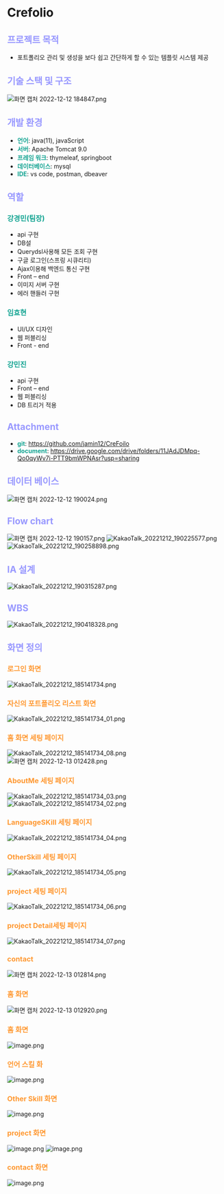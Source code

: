 # Crefolio
## __<span style="color:#9999ff">프로젝트 목적</span>__
- 포트폴리오 관리 및 생성을 보다 쉽고 간단하게 할 수 있는 템플릿 시스템 제공
## __<span style="color:#9999ff">기술 스택 및 구조</span>__
![화면 캡처 2022-12-12 184847.png](http://39.120.8.109:3551/file/c074cd6a-2416-4d76-9d7c-205b276a9ae3)
## __<span style="color:#9999ff">개발 환경</span>__

- __<span style="color:#14a492">언어</span>__: java(11), javaScript
- __<span style="color:#14a492">서버</span>__: Apache Tomcat 9.0
- __<span style="color:#14a492">프레임 워크</span>__: thymeleaf, springboot
- __<span style="color:#14a492">데이터베이스</span>__: mysql
- __<span style="color:#14a492">IDE</span>__: vs code, postman, dbeaver
## __<span style="color:#9999ff">역할</span>__
### __<span style="color:#14a492">강경민(팀장)</span>__
- api 구현
- DB설
- Querydsl사용해 모든 조회 구현
- 구글 로그인(스프링 시큐리티)
- Ajax이용해 백엔드 통신 구현
- Front – end 
- 이미지 서버 구현
- 에러 핸들러 구현
### __<span style="color:#14a492">임효현</span>__
- UI/UX 디자인
- 웹 퍼블리싱
- Front - end
### __<span style="color:#14a492">강민진</span>__
- api  구현
- Front – end 
- 웹 퍼블리싱
- DB 트리거 적용

## __<span style="color:#9999ff">Attachment</span>__
-  __<span style="color:#14a492">git</span>__: https://github.com/jamin12/CreFoilo
- __<span style="color:#14a492">document</span>__: https://drive.google.com/drive/folders/11JAdJDMpq-Qo0qyWv7i-PTT9bmWPNAsr?usp=sharing


## __<span style="color:#9999ff">데이터 베이스</span>__
![화면 캡처 2022-12-12 190024.png](http://39.120.8.109:3551/file/2ca27c8c-ef42-43c4-9b14-00781f735afa)
## __<span style="color:#9999ff">Flow chart</span>__
![화면 캡처 2022-12-12 190157.png](http://39.120.8.109:3551/file/7d66c338-d466-4f5d-8652-2edc6d18ce3e)
![KakaoTalk_20221212_190225577.png](http://39.120.8.109:3551/file/18303c7f-a2cb-4911-b297-700201969096)
![KakaoTalk_20221212_190258898.png](http://39.120.8.109:3551/file/2de04844-72dc-4e53-9b09-9f8ece091250)
## __<span style="color:#9999ff">IA 설계</span>__
![KakaoTalk_20221212_190315287.png](http://39.120.8.109:3551/file/eab25993-f284-42d7-985d-50daf24f4352)
## __<span style="color:#9999ff">WBS</span>__
![KakaoTalk_20221212_190418328.png](http://39.120.8.109:3551/file/3ddc0f98-c17b-48fd-bc8d-8e4883c8ada9)
## __<span style="color:#9999ff">화면 정의</span>__
### __<span style="color:#ff9933">로그인 화면</span>__
![KakaoTalk_20221212_185141734.png](http://39.120.8.109:3551/file/9c6dea82-c1f9-490c-b6d2-f6fab17961d6)
### __<span style="color:#ff9933">자신의 포트폴리오 리스트 화면</span>__
![KakaoTalk_20221212_185141734_01.png](http://39.120.8.109:3551/file/5ebb5f7e-3977-4c09-ae8e-06b15294a730)
### __<span style="color:#ff9933">홈 화면 세팅 페이지</span>__
![KakaoTalk_20221212_185141734_08.png](http://39.120.8.109:3551/file/1db75aeb-425d-4cc9-b6cd-1f2afba204bd)
![화면 캡처 2022-12-13 012428.png](http://39.120.8.109:3551/file/95c3193d-ec23-4bd8-b728-3987dca6301e)
### __<span style="color:#ff9933">AboutMe 세팅 페이지</span>__
![KakaoTalk_20221212_185141734_03.png](http://39.120.8.109:3551/file/2abc3799-1380-4555-8170-58a18230719c)
![KakaoTalk_20221212_185141734_02.png](http://39.120.8.109:3551/file/7f13adbc-3319-4090-a4d3-bcdd25ed80d5)
### __<span style="color:#ff9933">LanguageSKill 세팅 페이지</span>__
![KakaoTalk_20221212_185141734_04.png](http://39.120.8.109:3551/file/812d2966-189b-4b08-9856-490a126c62c6)
### __<span style="color:#ff9933">OtherSkill 세팅 페이지</span>__
![KakaoTalk_20221212_185141734_05.png](http://39.120.8.109:3551/file/2c9e2f56-a570-40ba-809e-127e78808ae6)
### __<span style="color:#ff9933">project 세팅 페이지</span>__
![KakaoTalk_20221212_185141734_06.png](http://39.120.8.109:3551/file/76bd1ef4-f597-4cb5-b16c-fbf8f9080cb2)
### __<span style="color:#ff9933">project Detail세팅 페이지</span>__
![KakaoTalk_20221212_185141734_07.png](http://39.120.8.109:3551/file/bd5320e5-4824-4932-9ae9-820e1bb04369)
### __<span style="color:#ff9933">contact</span>__
![화면 캡처 2022-12-13 012814.png](http://39.120.8.109:3551/file/4933af30-7ff1-4860-9b94-98c804f60f90)
### __<span style="color:#ff9933">홈 화면</span>__
![화면 캡처 2022-12-13 012920.png](http://39.120.8.109:3551/file/4c48eead-7cc3-4986-a101-8ed812c7959b)
### __<span style="color:#ff9933">홈 화면</span>__
![image.png](http://39.120.8.109:3551/file/0503d9a2-ae4f-4628-b3c0-c3da1a394a86)
### __<span style="color:#ff9933">언어 스킬 화</span>__
![image.png](http://39.120.8.109:3551/file/a23724e7-003d-4a13-8452-28246e1c30d1)
### __<span style="color:#ff9933">Other Skill 화면</span>__
![image.png](http://39.120.8.109:3551/file/ccaf420b-c9c6-4f2c-84ee-ef0a2810fe8b)
### __<span style="color:#ff9933">project 화면</span>__
![image.png](http://39.120.8.109:3551/file/685aeeef-4c47-44c0-b67e-bd5619a2fded)
![image.png](http://39.120.8.109:3551/file/0a56e2b9-8fc2-48e2-9d06-73f7555ae6fd)
### __<span style="color:#ff9933">contact 화면</span>__
![image.png](http://39.120.8.109:3551/file/1b28fbc4-5198-4a25-88fb-4fcb8d66cd44)